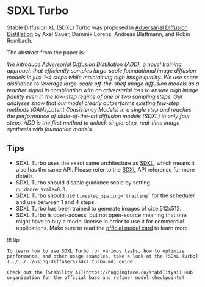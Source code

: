 <!--Copyright 2025 The HuggingFace Team. All rights reserved.

Licensed under the Apache License, Version 2.0 (the "License"); you may not use this file except in compliance with
the License. You may obtain a copy of the License at

http://www.apache.org/licenses/LICENSE-2.0

Unless required by applicable law or agreed to in writing, software distributed under the License is distributed on
an "AS IS" BASIS, WITHOUT WARRANTIES OR CONDITIONS OF ANY KIND, either express or implied. See the License for the
specific language governing permissions and limitations under the License.
-->

# SDXL Turbo

Stable Diffusion XL (SDXL) Turbo was proposed in [Adversarial Diffusion Distillation](https://stability.ai/research/adversarial-diffusion-distillation) by Axel Sauer, Dominik Lorenz, Andreas Blattmann, and Robin Rombach.

The abstract from the paper is:

*We introduce Adversarial Diffusion Distillation (ADD), a novel training approach that efficiently samples large-scale foundational image diffusion models in just 1–4 steps while maintaining high image quality. We use score distillation to leverage large-scale off-the-shelf image diffusion models as a teacher signal in combination with an adversarial loss to ensure high image fidelity even in the low-step regime of one or two sampling steps. Our analyses show that our model clearly outperforms existing few-step methods (GANs,Latent Consistency Models) in a single step and reaches the performance of state-of-the-art diffusion models (SDXL) in only four steps. ADD is the first method to unlock single-step, real-time image synthesis with foundation models.*

## Tips

- SDXL Turbo uses the exact same architecture as [SDXL](./stable_diffusion_xl.md), which means it also has the same API. Please refer to the [SDXL](./stable_diffusion_xl.md) API reference for more details.
- SDXL Turbo should disable guidance scale by setting `guidance_scale=0.0`.
- SDXL Turbo should use `timestep_spacing='trailing'` for the scheduler and use between 1 and 4 steps.
- SDXL Turbo has been trained to generate images of size 512x512.
- SDXL Turbo is open-access, but not open-source meaning that one might have to buy a model license in order to use it for commercial applications. Make sure to read the [official model card](https://huggingface.co/stabilityai/sdxl-turbo) to learn more.

!!! tip

    To learn how to use SDXL Turbo for various tasks, how to optimize performance, and other usage examples, take a look at the [SDXL Turbo](../../../using-diffusers/sdxl_turbo.md) guide.

    Check out the [Stability AI](https://huggingface.co/stabilityai) Hub organization for the official base and refiner model checkpoints!
